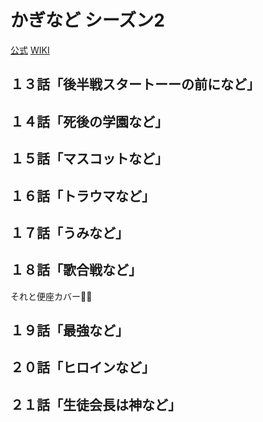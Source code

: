 # かぎなど シーズン2

[公式](https://kaginado.com/) 
[WIKI](https://ja.wikipedia.org/wiki/%E3%81%8B%E3%81%8E%E3%81%AA%E3%81%A9) 

## １３話「後半戦スタートーーの前になど」

## １４話「死後の学園など」

## １５話「マスコットなど」

## １６話「トラウマなど」

## １７話「うみなど」

## １８話「歌合戦など」

それと便座カバー:singer:

## １９話「最強など」

## ２０話「ヒロインなど」

## ２１話「生徒会長は神など」
